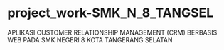# project_work-SMK_N_8_TANGSEL
APLIKASI CUSTOMER RELATIONSHIP MANAGEMENT (CRM) BERBASIS WEB PADA SMK NEGERI 8 KOTA TANGERANG SELATAN
